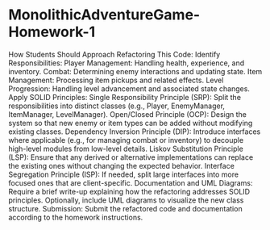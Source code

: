 # MonolithicAdventureGame-Homework-1
How Students Should Approach Refactoring This Code:
Identify Responsibilities:
Player Management: Handling health, experience, and inventory.
Combat: Determining enemy interactions and updating state.
Item Management: Processing item pickups and related effects.
Level Progression: Handling level advancement and associated state changes.
Apply SOLID Principles:
Single Responsibility Principle (SRP): Split the responsibilities into distinct classes (e.g., Player, EnemyManager, ItemManager, LevelManager).
Open/Closed Principle (OCP): Design the system so that new enemy or item types can be added without modifying existing classes.
Dependency Inversion Principle (DIP): Introduce interfaces where applicable (e.g., for managing combat or inventory) to decouple high-level modules from low-level details.
Liskov Substitution Principle (LSP): Ensure that any derived or alternative implementations can replace the existing ones without changing the expected behavior.
Interface Segregation Principle (ISP): If needed, split large interfaces into more focused ones that are client-specific.
Documentation and UML Diagrams:
Require a brief write-up explaining how the refactoring addresses SOLID principles.
Optionally, include UML diagrams to visualize the new class structure.
Submission:
Submit the refactored code and documentation according to the homework instructions.
